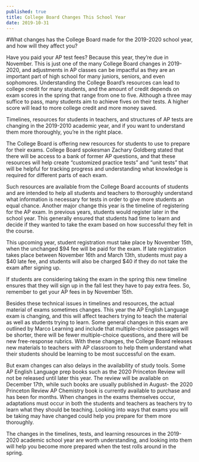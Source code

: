 ```yaml
---
published: true
title: College Board Changes This School Year
date: 2019-10-31
---
```

#What changes has the College Board made for the 2019-2020 school year, and how will they affect you?

Have you paid your AP test fees? Because this year, they’re due in November. This is just one of the many College Board changes in 2019-2020, and adjustments in AP classes can be impactful as they are an important part of high school for many juniors, seniors, and even sophomores. Understanding the College Board’s resources can lead to college credit for many students, and the amount of credit depends on exam scores in the spring that range from one to five. Although a three may suffice to pass, many students aim to achieve fives on their tests. A higher score will lead to more college credit and more money saved.

Timelines, resources for students in teachers, and structures of AP tests are changing in the 2019-2010 academic year, and if you want to understand them more thoroughly, you’re in the right place.

The College Board is offering new resources for students to use to prepare for their exams. College Board spokesman Zachary Goldberg stated that there will be access to a bank of former AP questions, and that these resources will help create “customized practice tests” and “unit tests” that will be helpful for tracking progress and understanding what knowledge is required for different parts of each exam.

Such resources are available from the College Board accounts of students and are intended to help all students and teachers to thoroughly understand what information is necessary for tests in order to give more students an equal chance.
Another major change this year is the timeline of registering for the AP exam. In previous years, students would register later in the school year. This generally ensured that students had time to learn and decide if they wanted to take the exam based on how successful they felt in the course.

This upcoming year, student registration must take place by November 15th, when the unchanged $94 fee will be paid for the exam. If late registration takes place between November 16th and March 13th, students must pay a $40 late fee, and students will also be charged $40 if they do not take the exam after signing up.

If students are considering taking the exam in the spring this new timeline ensures that they will sign up in the fall lest they have to pay extra fees. So, remember to get your AP fees in by November 15th.

Besides these technical issues in timelines and resources, the actual material of exams sometimes changes. This year the AP English Language exam is changing, and this will affect teachers trying to teach the material as well as students trying to learn.
Some general changes in this exam are outlined by Marco Learning and include that multiple-choice passages will be shorter, there will be fewer multiple-choice questions, and there will be new free-response rubrics. With these changes, the College Board releases new materials to teachers with AP classroom to help them understand what their students should be learning to be most successful on the exam.

But exam changes can also delays in the availability of study tools. Some AP English Language prep books such as the 2020 Princeton Review will not be released until later this year. The review will be available on December 17th, while such books are usually published in August- the 2020 Princeton Review AP Chemistry book is currently available to purchase and has been for months.
When changes in the exams themselves occur, adaptations must occur in both the students and teachers as teachers try to learn what they should be teaching. Looking into ways that exams you will be taking may have changed could help you prepare for them more thoroughly.

The changes in the timelines, tests, and learning resources in the 2019-2020 academic school year are worth understanding, and looking into them will help you become more prepared when the test rolls around in the spring. 
